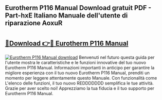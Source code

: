 ## Eurotherm P116 Manual Download gratuit PDF - Part-hxE Italiano Manuale dell'utente di riparazione AoxuR

# <h2><a href="http://dfae0nm.blite.top/?on=Eurotherm+P116+Manual">🔗Download 👉🔴 Eurotherm P116 Manual</a></h2>

[![Eurotherm P116 Manual download](https://i.imgur.com/lujVjoI.png)](http://dfae0nm.blite.top/?on=Eurotherm+P116+Manual)
Benvenuti nel futuro questa guida per l'utente mostra le caratteristiche e le funzioni innovative del tuo nuovo Eurotherm P116 Manual. Informazioni importanti in anticipo per garantire la migliore esperienza con il tuo nuovo Eurotherm P116 Manual, prenditi un momento per leggere attentamente questo Manuale. Con funzionalità come L'elenco delle funzioni, il tuo nuovo REDDDDDDD semplifica le tue attività. Grazie per aver scelto noi! Apprezziamo la tua fiducia e il tuo supporto per Eurotherm P116 Manual.
